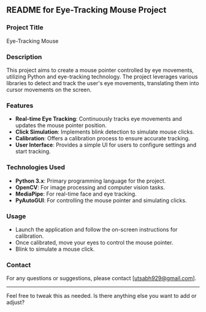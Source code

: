 
## README for Eye-Tracking Mouse Project

### Project Title
Eye-Tracking Mouse

### Description
This project aims to create a mouse pointer controlled by eye movements, utilizing Python and eye-tracking technology. The project leverages various libraries to detect and track the user's eye movements, translating them into cursor movements on the screen.

### Features
- **Real-time Eye Tracking**: Continuously tracks eye movements and updates the mouse pointer position.
- **Click Simulation**: Implements blink detection to simulate mouse clicks.
- **Calibration**: Offers a calibration process to ensure accurate tracking.
- **User Interface**: Provides a simple UI for users to configure settings and start tracking.

### Technologies Used
- **Python 3.x**: Primary programming language for the project.
- **OpenCV**: For image processing and computer vision tasks.
- **MediaPipe**: For real-time face and eye tracking.
- **PyAutoGUI**: For controlling the mouse pointer and simulating clicks.

### Usage
- Launch the application and follow the on-screen instructions for calibration.
- Once calibrated, move your eyes to control the mouse pointer.
- Blink to simulate a mouse click.

### Contact
For any questions or suggestions, please contact [utsabh929@gmail.com].

---

Feel free to tweak this as needed. Is there anything else you want to add or adjust?
